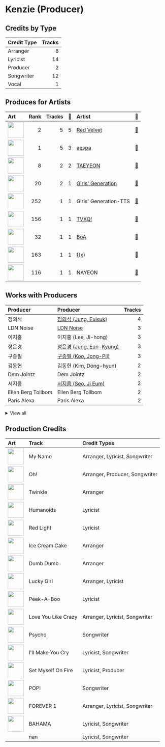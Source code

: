 # Kenzie (Producer)

## Credits by Type

| Credit Type | Tracks |
|:---|---:|
| Arranger | 8 |
| Lyricist | 14 |
| Producer | 2 |
| Songwriter | 12 |
| Vocal | 1 |

## Produces for Artists

| Art | Rank | Tracks | 💚 | Artist | 🔗 |
|:---|---:|---:|---:|:---|:---|
| <img src="https://i.scdn.co/image/ab6761610000e5eb02a562ea6b1dc718394010ac" alt="" width="50" /> | 2 | 5 | 5 | [Red Velvet](../../artists/red_velvet/overview.md) | [🔗](https://open.spotify.com/artist/1z4g3DjTBBZKhvAroFlhOM) |
| <img src="https://i.scdn.co/image/ab6761610000e5eb573935eb61a1897aeb43c531" alt="" width="50" /> | 1 | 5 | 3 | [aespa](../../artists/aespa/overview.md) | [🔗](https://open.spotify.com/artist/6YVMFz59CuY7ngCxTxjpxE) |
| <img src="https://i.scdn.co/image/ab6761610000e5eb5e97e9ea9133fbfa41e27498" alt="" width="50" /> | 8 | 2 | 2 | [TAEYEON](../../artists/taeyeon/overview.md) | [🔗](https://open.spotify.com/artist/3qNVuliS40BLgXGxhdBdqu) |
| <img src="https://i.scdn.co/image/ab6761610000e5eb385df356841aaec34a0914aa" alt="" width="50" /> | 20 | 2 | 1 | [Girls' Generation](../../artists/girls__generation/overview.md) | [🔗](https://open.spotify.com/artist/0Sadg1vgvaPqGTOjxu0N6c) |
| <img src="https://i.scdn.co/image/ab6761610000e5eb9426413cf033b2e0eedfeff6" alt="" width="50" /> | 252 | 1 | 1 | Girls' Generation-TTS | [🔗](https://open.spotify.com/artist/7AKHnZVqwXYuUwWJ8UGL5q) |
| <img src="https://i.scdn.co/image/ab6761610000e5eb2be82149be3774fa0729a543" alt="" width="50" /> | 156 | 1 | 1 | [TVXQ!](../../artists/tvxq!/overview.md) | [🔗](https://open.spotify.com/artist/6nVMMEywS5Y4tsHPKx1nIo) |
| <img src="https://i.scdn.co/image/ab6761610000e5eb1925e6520e474e569c971b36" alt="" width="50" /> | 32 | 1 | 1 | [BoA](../../artists/boa/overview.md) | [🔗](https://open.spotify.com/artist/4muJrGMndyYWqZtfk8OWy4) |
| <img src="https://i.scdn.co/image/ab6761610000e5ebe0cc2045ff4e90d12df91cc3" alt="" width="50" /> | 163 | 1 | 1 | [f(x)](../../artists/f(x)/overview.md) | [🔗](https://open.spotify.com/artist/3wRA5UYoo08BBKJnzyKkpF) |
| <img src="https://i.scdn.co/image/ab6761610000e5ebfbdd3f060e1cbe9e8eeaecac" alt="" width="50" /> | 116 | 1 | 1 | NAYEON | [🔗](https://open.spotify.com/artist/1VwDG9aBflQupaFNjUru9A) |

## Works with Producers

| Producer | Producer | Tracks |
|:---|:---|---:|
| 정의석 | [정의석 (Jung, Euisuk)](../정의석_(jung,_euisuk)/overview.md) | 4 |
| LDN Noise | [LDN Noise](../ldn_noise/overview.md) | 3 |
| 이지홍 | 이지홍 (Lee, Ji-hong) | 3 |
| 정은경 | [정은경 (Jung, Eun-Kyung)](../정은경_(jung,_eun-kyung)/overview.md) | 3 |
| 구종필 | [구종필 (Koo, Jong-Pil)](../구종필_(koo,_jong-pil)/overview.md) | 3 |
| 김동현 | 김동현 (Kim, Dong-hyun) | 2 |
| Dem Jointz | Dem Jointz | 2 |
| 서지음 | [서지음 (Seo, Ji Eum)](../서지음_(seo,_ji_eum)/overview.md) | 2 |
| Ellen Berg Tollbom | Ellen Berg Tollbom | 2 |
| Paris Alexa | Paris Alexa | 2 |


<details>
<summary>View all</summary>

| Producer | Producer | Tracks |
|:---|:---|---:|
| 신지영 | 신지영 (Shin, Ji-young) | 2 |
| 이수만 | [이수만 (Lee, Soo-Man)](../이수만_(lee,_soo-man)/overview.md) | 2 |
| 남궁진 | 남궁진 (Nam Goong, Jin) | 2 |
| 김철순 | 김철순 (Kim, Chul-Soon) | 2 |
| Hayley Aitken | Hayley Aitken | 2 |
| Cazzi Opeia | Cazzi Opeia | 2 |
| Tayla Parx | Tayla Parx | 1 |
| 이경남 | 이경남 (Lee, Kyung Nam) | 1 |
| Sunset Blvd. Tracking Crew | Sunset Blvd. Tracking Crew | 1 |
| 노민지 | 노민지 (Noh, Min-ji) | 1 |
| Michael Dunaief | Michael Dunaief | 1 |
| Daniel Ullmann | Daniel Ullmann | 1 |
| Thomas Troelsen | Thomas Troelsen | 1 |
| Dave Kutch | Dave Kutch | 1 |
| 이민규 | 이민규 (Lee, Min-kyu) | 1 |
| 이성호 | 이성호 (Lee, Sung-ho) | 1 |
| 김영후 | 김영후 (Kim, Young-hu) | 1 |
| 김영현 | 김영현 (Kim, Young-hyun) | 1 |
| IMLAY | IMLAY | 1 |
| Ylva Dimberg | Ylva Dimberg | 1 |
| Greg Bonnick | Greg Bonnick | 1 |
| Allison Kaplan | Allison Kaplan | 1 |
| Johan Gustafsson | Johan Gustafsson | 1 |
| Kirsten Collins | Kirsten Collins | 1 |
| Hautboi Rich | Hautboi Rich | 1 |
| Moonshine | Moonshine | 1 |
| 이슬비 | 이슬비 (Lee, Seul Bi) | 1 |
| Brandon Green | Brandon Green | 1 |
| EJAE | EJAE | 1 |
| Steve Dady | Steve Dady | 1 |
| Maxx Song | Maxx Song | 1 |
| Bryan Jarett | Bryan Jarett | 1 |
| STRYV | STRYV | 1 |
| Maegan Cottone | Maegan Cottone | 1 |
| Ollipop | Ollipop | 1 |
| Fredrik Häggstam | Fredrik Häggstam (Häggstam, Fredrik) | 1 |
| Sebastian Lundberg | Sebastian Lundberg | 1 |
| 이스란 | 이스란 (Lee, Seran) | 1 |
| Ludvig Carl Evers | Ludvig Carl Evers | 1 |
| 김정배 | 김정배 (Kim, Jung Bae) | 1 |
| 구혜진 | [구혜진 (Gu, Hye-jin)](../구혜진_(gu,_hye-jin)/overview.md) | 1 |
| Jamelle Fraley | Jamelle Fraley | 1 |
| Sherry St. Germain | Sherry St. Germain | 1 |
| Jonatan Gusmark | Jonatan Gusmark | 1 |
| 장우영 | 장우영 (Jang, Woo-young) | 1 |
| Hayden Chapman | Hayden Chapman | 1 |
| 강은지 | 강은지 (Kang, Eun-ji) | 1 |
| Donald Augustus Sales | Donald Augustus Sales | 1 |
| Timothy "Bos" Bullock | Timothy "Bos" Bullock | 1 |
| Javier Solis | Javier Solis | 1 |
| Druski | Druski | 1 |
| Ryan S. Jhun | [Ryan S. Jhun](../ryan_s__jhun/overview.md) | 1 |
| Tony Maserati | [Tony Maserati](../tony_maserati/overview.md) | 1 |
| Alna | Alna | 1 |
| 조윤경 | [조윤경 (Jo, Yoon Kyung)](../조윤경_(jo,_yoon_kyung)/overview.md) | 1 |
| Deanna | Deanna | 1 |
| 심은지 | [심은지 (Sim, Eunjee)](../심은지_(sim,_eunjee)/overview.md) | 1 |
| Ryland Holland | Ryland Holland | 1 |
| Brandon Fraley | Brandon Fraley | 1 |

</details>


## Production Credits

| Art | Track | Credit Types |
|:---|:---|:---|
| <img src="https://i.scdn.co/image/ab67616d0000b2735493e98d59bdda1c7246c756" alt="" width="50" /> | My Name | Arranger, Lyricist, Songwriter |
| <img src="https://i.scdn.co/image/ab67616d0000b2739b57e9b31c831fb2137c38e2" alt="" width="50" /> | Oh! | Arranger, Producer, Songwriter |
| <img src="https://i.scdn.co/image/ab67616d0000b273c492874e96f19148018e759e" alt="" width="50" /> | Twinkle | Arranger |
| <img src="https://i.scdn.co/image/ab67616d0000b2739f6a9a89c697fde2dada3b9d" alt="" width="50" /> | Humanoids | Lyricist |
| <img src="https://i.scdn.co/image/ab67616d0000b2737cb7222af6927b83987206f7" alt="" width="50" /> | Red Light | Lyricist |
| <img src="https://i.scdn.co/image/ab67616d0000b2733beb8877c3a0cde5be9a139c" alt="" width="50" /> | Ice Cream Cake | Arranger |
| <img src="https://i.scdn.co/image/ab67616d0000b27371a70331062453ece06f8b79" alt="" width="50" /> | Dumb Dumb | Arranger |
| <img src="https://i.scdn.co/image/ab67616d0000b2733f30a062dafcdbc1a8fad842" alt="" width="50" /> | Lucky Girl | Arranger, Lyricist |
| <img src="https://i.scdn.co/image/ab67616d0000b2736538b8e1b5c7b2a9d2211769" alt="" width="50" /> | Peek-A-Boo | Lyricist |
| <img src="https://i.scdn.co/image/ab67616d0000b273b87c0d76ed9c7b1654b390d0" alt="" width="50" /> | Love You Like Crazy | Arranger, Lyricist, Songwriter |
| <img src="https://i.scdn.co/image/ab67616d0000b273df5022bdf1ac4bf52135c4be" alt="" width="50" /> | Psycho | Songwriter |
| <img src="https://i.scdn.co/image/ab67616d0000b273d8cc2281fcd4519ca020926b" alt="" width="50" /> | I'll Make You Cry | Lyricist, Songwriter |
| <img src="https://i.scdn.co/image/ab67616d0000b273034c3a8ba89c6a5ecfda3175" alt="" width="50" /> | Set Myself On Fire | Lyricist, Producer |
| <img src="https://i.scdn.co/image/ab67616d0000b2735fb4a9cfbeb3b7beb337ed02" alt="" width="50" /> | POP! | Songwriter |
| <img src="https://i.scdn.co/image/ab67616d0000b273aea29200523b1ee4d5b2c035" alt="" width="50" /> | FOREVER 1 | Arranger, Lyricist, Songwriter |
| <img src="https://i.scdn.co/image/ab67616d0000b273090cfa22962b115ac530674c" alt="" width="50" /> | BAHAMA | Lyricist, Songwriter |
| | nan | Lyricist, Songwriter |